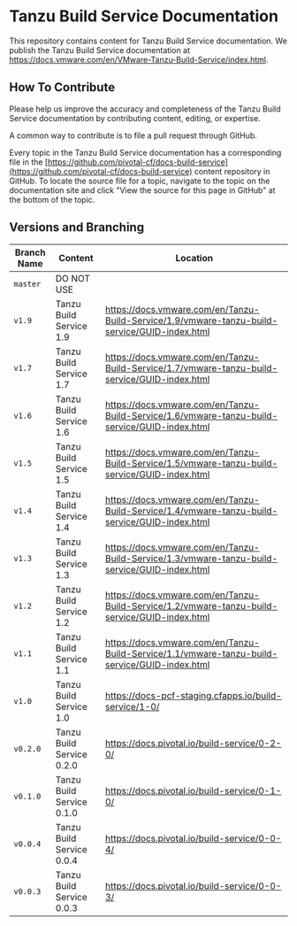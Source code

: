 # Tanzu Build Service Documentation

This repository contains content for Tanzu Build Service documentation. We publish the Tanzu Build Service documentation at
https://docs.vmware.com/en/VMware-Tanzu-Build-Service/index.html.

## How To Contribute

Please help us improve the accuracy and completeness of the Tanzu Build Service documentation by contributing content, editing,
or expertise.

A common way to contribute is to file a pull request through GitHub.

Every topic in the Tanzu Build Service documentation has a corresponding file in the
[https://github.com/pivotal-cf/docs-build-service](https://github.com/pivotal-cf/docs-build-service) content repository in
GitHub. To locate the source file for a topic, navigate to the topic on the documentation site and click "View
the source for this page in GitHub" at the bottom of the topic.

## Versions and Branching

| **Branch Name** | **Content**               | **Location**                                                                                  |
|-----------------|---------------------------|-----------------------------------------------------------------------------------------------|
| `master`        | DO NOT USE                | <!-- wokeignore:rule=master -->                                                               |
| `v1.9`          | Tanzu Build Service 1.9   | https://docs.vmware.com/en/Tanzu-Build-Service/1.9/vmware-tanzu-build-service/GUID-index.html |
| `v1.7`          | Tanzu Build Service 1.7   | https://docs.vmware.com/en/Tanzu-Build-Service/1.7/vmware-tanzu-build-service/GUID-index.html |
| `v1.6`          | Tanzu Build Service 1.6   | https://docs.vmware.com/en/Tanzu-Build-Service/1.6/vmware-tanzu-build-service/GUID-index.html |
| `v1.5`          | Tanzu Build Service 1.5   | https://docs.vmware.com/en/Tanzu-Build-Service/1.5/vmware-tanzu-build-service/GUID-index.html |
| `v1.4`          | Tanzu Build Service 1.4   | https://docs.vmware.com/en/Tanzu-Build-Service/1.4/vmware-tanzu-build-service/GUID-index.html |
| `v1.3`          | Tanzu Build Service 1.3   | https://docs.vmware.com/en/Tanzu-Build-Service/1.3/vmware-tanzu-build-service/GUID-index.html |
| `v1.2`          | Tanzu Build Service 1.2   | https://docs.vmware.com/en/Tanzu-Build-Service/1.2/vmware-tanzu-build-service/GUID-index.html |
| `v1.1`          | Tanzu Build Service 1.1   | https://docs.vmware.com/en/Tanzu-Build-Service/1.1/vmware-tanzu-build-service/GUID-index.html |
| `v1.0`          | Tanzu Build Service 1.0   | https://docs-pcf-staging.cfapps.io/build-service/1-0/                                         |
| `v0.2.0`        | Tanzu Build Service 0.2.0 | https://docs.pivotal.io/build-service/0-2-0/                                                  |
| `v0.1.0`        | Tanzu Build Service 0.1.0 | https://docs.pivotal.io/build-service/0-1-0/                                                  |
| `v0.0.4`        | Tanzu Build Service 0.0.4 | https://docs.pivotal.io/build-service/0-0-4/                                                  |
| `v0.0.3`        | Tanzu Build Service 0.0.3 | https://docs.pivotal.io/build-service/0-0-3/                                                  |
